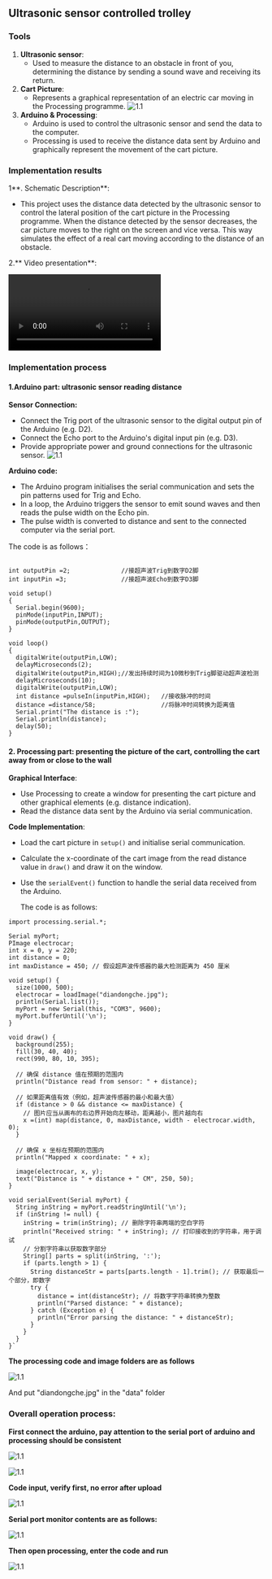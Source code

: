 ## Ultrasonic sensor controlled trolley

### Tools

1. **Ultrasonic sensor**:
   - Used to measure the distance to an obstacle in front of you, determining the distance by sending a sound wave and receiving its return.
2. **Cart Picture**:
   - Represents a graphical representation of an electric car moving in the Processing programme.
  ![1.1](./img/diandongche.jpg) 
3. **Arduino & Processing**:
   - Arduino is used to control the ultrasonic sensor and send the data to the computer.
   - Processing is used to receive the distance data sent by Arduino and graphically represent the movement of the cart picture.

### Implementation results

1**. Schematic Description**:

- This project uses the distance data detected by the ultrasonic sensor to control the lateral position of the cart picture in the Processing programme. When the distance detected by the sensor decreases, the car picture moves to the right on the screen and vice versa. This way simulates the effect of a real cart moving according to the distance of an obstacle.

2.** Video presentation**:

![视频](./img/sp.mp4 ':include :type=video controls width=80% hight=400px') 


### Implementation process

#### 1.Arduino part: ultrasonic sensor reading distance

**Sensor Connection:**

- Connect the Trig port of the ultrasonic sensor to the digital output pin of the Arduino (e.g. D2).
- Connect the Echo port to the Arduino's digital input pin (e.g. D3).
- Provide appropriate power and ground connections for the ultrasonic sensor.
![1.1](./img/lj.jpg)

**Arduino code:**

- The Arduino program initialises the serial communication and sets the pin patterns used for Trig and Echo.
- In a loop, the Arduino triggers the sensor to emit sound waves and then reads the pulse width on the Echo pin.
- The pulse width is converted to distance and sent to the connected computer via the serial port.

The code is as follows：

```

int outputPin =2;              //接超声波Trig到数字D2脚
int inputPin =3;               //接超声波Echo到数字D3脚

void setup()
{
  Serial.begin(9600);
  pinMode(inputPin,INPUT);
  pinMode(outputPin,OUTPUT);
}

void loop()
{
  digitalWrite(outputPin,LOW);
  delayMicroseconds(2);
  digitalWrite(outputPin,HIGH);//发出持续时间为10微秒到Trig脚驱动超声波检测
  delayMicroseconds(10);
  digitalWrite(outputPin,LOW);
  int distance =pulseIn(inputPin,HIGH);   //接收脉冲的时间
  distance =distance/58;                  //将脉冲时间转换为距离值
  Serial.print("The distance is :");      
  Serial.println(distance);
  delay(50);
}
```

#### 2. Processing part: presenting the picture of the cart, controlling the cart away from or close to the wall

**Graphical Interface**:

- Use Processing to create a window for presenting the cart picture and other graphical elements (e.g. distance indication).
- Read the distance data sent by the Arduino via serial communication.

**Code Implementation**:

- Load the cart picture in `setup()` and initialise serial communication.

- Calculate the x-coordinate of the cart image from the read distance value in `draw()` and draw it on the window.

- Use the `serialEvent()` function to handle the serial data received from the Arduino.

  The code is as follows:

```
import processing.serial.*;

Serial myPort;
PImage electrocar;
int x = 0, y = 220;
int distance = 0;
int maxDistance = 450; // 假设超声波传感器的最大检测距离为 450 厘米

void setup() {
  size(1000, 500);
  electrocar = loadImage("diandongche.jpg");
  println(Serial.list());
  myPort = new Serial(this, "COM3", 9600);
  myPort.bufferUntil('\n');
}

void draw() {
  background(255);
  fill(30, 40, 40);
  rect(990, 80, 10, 395);

  // 确保 distance 值在预期的范围内
  println("Distance read from sensor: " + distance);

  // 如果距离值有效（例如，超声波传感器的最小和最大值）
  if (distance > 0 && distance <= maxDistance) {
    // 图片应当从画布的右边界开始向左移动，距离越小，图片越向右
    x =(int) map(distance, 0, maxDistance, width - electrocar.width, 0);
  }

  // 确保 x 坐标在预期的范围内
  println("Mapped x coordinate: " + x);

  image(electrocar, x, y);
  text("Distance is " + distance + " CM", 250, 50);
}

void serialEvent(Serial myPort) {
  String inString = myPort.readStringUntil('\n');
  if (inString != null) {
    inString = trim(inString); // 删除字符串两端的空白字符
    println("Received string: " + inString); // 打印接收到的字符串，用于调试
    // 分割字符串以获取数字部分
    String[] parts = split(inString, ':');
    if (parts.length > 1) {
      String distanceStr = parts[parts.length - 1].trim(); // 获取最后一个部分，即数字
      try {
        distance = int(distanceStr); // 将数字字符串转换为整数
        println("Parsed distance: " + distance);
      } catch (Exception e) {
        println("Error parsing the distance: " + distanceStr);
      }
    }
  }
}`
```

**The processing code and image folders are as follows**

![1.1](./img/11.png)

And put "diandongche.jpg" in the "data" folder


### Overall operation process:

**First connect the arduino, pay attention to the serial port of arduino and processing should be consistent**

![1.1](./img/6.jpg)

![1.1](./img/7.png)



**Code input, verify first, no error after upload**

![1.1](./img/8.png)


**Serial port monitor contents are as follows:**


![1.1](./img/9.png)

**Then open processing, enter the code and run**


![1.1](./img/10.png)

